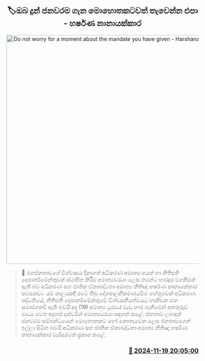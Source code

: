 <p align='center'><b><h2 align='center' title='Do not worry for a moment about the mandate you have given - Harshana Nanayakkara'>🏷ඔබ දුන් ජනවරම ගැන මොහොතකටවත් තැවෙන්න එපා - හර්ෂණ නානායක්කා​ර</h2></b></p>
<p align='center'><img src='https://helakuru.sgp1.cdn.digitaloceanspaces.com/esana/images/lib/harshana-nanayakkara-minister.jpg' width='600' alt='Do not worry for a moment about the mandate you have given - Harshana Nanayakkara'></p>

>📝 මහජනතාවගේ විශ්වාසය දිනාගත් අධිකරණ අමාත්‍යංශයක් හා නීතිපති දෙපාර්තමේන්තුවක් ස්ථාපිත කිරීම අමාත්‍යවරයා ලෙස තමන්ට භාරදුර වගකීමක් ඇති බව අධිකරණ සහ ජාතික ඒකාබද්ධතා අමාත්‍ය නීතිඥ හර්ෂණ නානායක්කාර පවසනවා.
යම් කාලයකදී රටේ තිබූ දේශපාලනීකරණයවීම හේතුවෙන් අධිකරණ පද්ධතියේ, නීතිපති දෙපාර්තමේන්තුවේ විශ්වසනීයත්වයට හානිවන මත සමාජගතවී ඇති බවයි අද (19) අමාත්‍ය ධූරයේ වැඩ භාර ගැනීමෙන් අනතුරුව මාධ්‍ය වෙත අදහස් දක්වමින් අමාත්‍යවරයා සඳහන් කළේ.
ජනතාව ලබාදුන් ජනවරම සම්බන්ධයෙන් මොහොතකට හෝ නොතැවෙන ලෙස ජනතාවගෙන් ඉල්ලා සිටින බවයි අධිකරණ සහ ජාතික ඒකාබද්ධතා අමාත්‍ය නීතිඥ හර්ෂණ නානායක්කාර වැඩිදුරටත් ප්‍රකාශ කළේ. 


<h3 align='right'><a href='https://www.helakuru.lk/esana/p/105249/'>📅 2024-11-19 20:05:00</a></h3>
